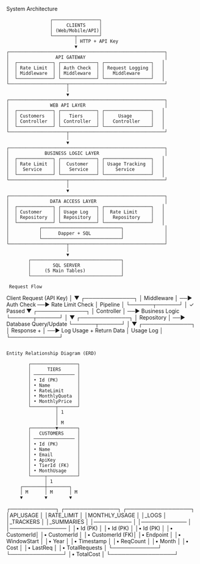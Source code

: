  System Architecture

                    ┌─────────────────┐
                    │     CLIENTS     │
                    │ (Web/Mobile/API)│
                    └────────┬────────┘
                             │ HTTP + API Key
                             ▼
    ┌─────────────────────────────────────────────────────────┐
    │                 API GATEWAY                             │
    │  ┌─────────────┐ ┌─────────────┐ ┌─────────────────┐   │
    │  │ Rate Limit  │ │ Auth Check  │ │ Request Logging │   │
    │  │ Middleware  │ │ Middleware  │ │   Middleware    │   │
    │  └─────────────┘ └─────────────┘ └─────────────────┘   │
    └─────────────────────┬───────────────────────────────────┘
                          │
                          ▼
    ┌─────────────────────────────────────────────────────────┐
    │               WEB API LAYER                             │
    │  ┌─────────────┐ ┌─────────────┐ ┌─────────────────┐   │
    │  │ Customers   │ │   Tiers     │ │     Usage       │   │
    │  │ Controller  │ │ Controller  │ │   Controller    │   │
    │  └─────────────┘ └─────────────┘ └─────────────────┘   │
    └─────────────────────┬───────────────────────────────────┘
                          │
                          ▼
    ┌─────────────────────────────────────────────────────────┐
    │             BUSINESS LOGIC LAYER                        │
    │  ┌─────────────┐ ┌─────────────┐ ┌─────────────────┐   │
    │  │ Rate Limit  │ │  Customer   │ │ Usage Tracking  │   │
    │  │  Service    │ │   Service   │ │    Service      │   │
    │  └─────────────┘ └─────────────┘ └─────────────────┘   │
    └─────────────────────┬───────────────────────────────────┘
                          │
                          ▼
    ┌─────────────────────────────────────────────────────────┐
    │               DATA ACCESS LAYER                         │
    │  ┌─────────────┐ ┌─────────────┐ ┌─────────────────┐   │
    │  │ Customer    │ │ Usage Log   │ │  Rate Limit     │   │
    │  │ Repository  │ │ Repository  │ │   Repository    │   │
    │  └─────────────┘ └─────────────┘ └─────────────────┘   │
    │           ┌─────────────────────────────┐               │
    │           │      Dapper + SQL           │               │
    │           └─────────────────────────────┘               │
    └─────────────────────┬───────────────────────────────────┘
                          │
                          ▼
            ┌─────────────────────────────────┐
            │        SQL SERVER               │
            │     (5 Main Tables)             │
            └─────────────────────────────────┘
```
 Request Flow 

```
Client Request (API Key) 
       │
       ▼
┌─────────────┐
│ Middleware  │ ──► Auth Check ──► Rate Limit Check
│ Pipeline    │
└──────┬──────┘
       │ ✓ Passed
       ▼
┌─────────────┐
│ Controller  │ ──► Business Logic
└──────┬──────┘
       │
       ▼
┌─────────────┐
│ Repository  │ ──► Database Query/Update
└──────┬──────┘
       │
       ▼
┌─────────────┐
│ Response +  │ ──► Log Usage + Return Data
│ Usage Log   │
└─────────────┘
```

Entity Relationship Diagram (ERD)

```
            ┌─────────────────┐
            │      TIERS      │
            │ ─────────────── │
            │ • Id (PK)       │
            │ • Name          │
            │ • RateLimit     │
            │ • MonthlyQuota  │
            │ • MonthlyPrice  │
            └─────────┬───────┘
                      │ 1
                      │
                      │ M
            ┌─────────▼───────┐
            │   CUSTOMERS     │
            │ ─────────────── │
            │ • Id (PK)       │
            │ • Name          │
            │ • Email         │
            │ • ApiKey        │
            │ • TierId (FK)   │
            │ • MonthUsage    │
            └─────┬───────────┘
                  │ 1
         ┌────────┼────────┐
         │ M      │ M      │ M
         ▼        ▼        ▼
┌────────────┐ ┌──────────────┐ ┌─────────────────┐
│API_USAGE   │ │RATE_LIMIT    │ │MONTHLY_USAGE    │
│_LOGS       │ │_TRACKERS     │ │_SUMMARIES       │
│──────────  │ │────────────  │ │───────────────  │
│• Id (PK)   │ │• Id (PK)     │ │• Id (PK)        │
│• CustomerId│ │• CustomerId  │ │• CustomerId (FK)│
│• Endpoint  │ │• WindowStart │ │• Year           │
│• Timestamp │ │• ReqCount    │ │• Month          │
│• Cost      │ │• LastReq     │ │• TotalRequests  │
└────────────┘ └──────────────┘ │• TotalCost      │
                                └─────────────────┘
```

